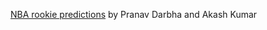 [NBA rookie predictions](https://github.com/akumar2017/NBA-Rookie-Predictions) by Pranav Darbha and Akash Kumar
